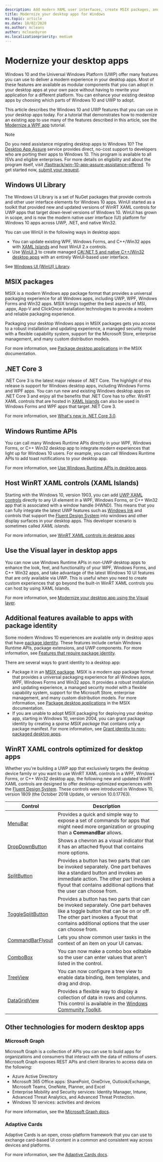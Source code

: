 ```yaml
---
description: Add modern XAML user interfaces, create MSIX packages, and incorporate other modern components into your desktop application.
title: Modernize your desktop apps for Windows
ms.topic: article
ms.date: 10/02/2020
ms.author: mcleans
author: mcleanbyron
ms.localizationpriority: medium
---
```


# Modernize your desktop apps

Windows 10 and the Universal Windows Platform (UWP) offer many features you can use to deliver a modern experience in your desktop apps. Most of these features are available as modular components that you can adopt in your desktop apps at your own pace without having to rewrite your application for a different platform. You can enhance your existing desktop apps by choosing which parts of Windows 10 and UWP to adopt.

This article describes the Windows 10 and UWP features that you can use in your desktop apps today. For a tutorial that demonstrates how to modernize an existing app to use many of the features described in this article, see the [Modernize a WPF app](modernize-wpf-tutorial.md) tutorial.

> [!NOTE]
> Do you need assistance migrating desktop apps to Windows 10? The [Desktop App Assure](/FastTrack/win-10-desktop-app-assure) service provides direct, no-cost support to developers who are porting their apps to Windows 10. This program is available to all ISVs and eligible enterprises. For more details on eligibility and about the program itself, visit [/fasttrack/win-10-app-assure-assistance-offered](/fasttrack/win-10-app-assure-assistance-offered). To get started now, [submit your request](https://fasttrack.microsoft.com/dl/daa).

## Windows UI Library

The Windows UI Library is a set of NuGet packages that provide controls and other user interface elements for Windows 10 apps. WinUI started as a toolkit that provided new and updated versions of WinRT XAML controls for UWP apps that target down-level versions of Windows 10. WinUI has grown in scope, and is now the modern native user interface (UI) platform for Windows 10 apps across UWP, .NET, and native Win32.

You can use WinUI in the following ways in desktop apps:

* You can update existing WPF, Windows Forms, and C++/Win32 apps with [XAML Islands](xaml-islands.md) and host WinUI 2.x controls.
* Use [WinUI 3](../../winui/winui3/index.md) to create managed [C#/.NET 5 and native C++/Win32 desktop apps](../../winui/winui3/get-started-winui3-for-desktop.md) with an entirely WinUI-based user interface.

See [Windows UI (WinUI) Library](../../winui/index.md).

## MSIX packages

MSIX is a modern Windows app package format that provides a universal packaging experience for all Windows apps, including UWP, WPF, Windows Forms and Win32 apps. MSIX brings together the best aspects of MSI, .appx, App-V and ClickOnce installation technologies to provide a modern and reliable packaging experience.

Packaging your desktop Windows apps in MSIX packages gets you access to a robust installation and updating experience, a managed security model with a flexible capability system, support for the Microsoft Store, enterprise management, and many custom distribution models.

For more information, see [Package desktop applications](/windows/msix/desktop/desktop-to-uwp-root) in the MSIX documentation.

## .NET Core 3

.NET Core 3 is the latest major release of .NET Core. The highlight of this release is support for Windows desktop apps, including Windows Forms and WPF apps. You can run new and existing Windows desktop apps on .NET Core 3 and enjoy all the benefits that .NET Core has to offer. WinRT XAML controls that are hosted in [XAML Islands](xaml-islands.md) can also be used in Windows Forms and WPF apps that target .NET Core 3.

For more information, see [What's new in .NET Core 3.0](/dotnet/core/whats-new/dotnet-core-3-0).

## Windows Runtime APIs

You can call many Windows Runtime APIs directly in your WPF, Windows Forms, or C++ Win32 desktop app to integrate modern experiences that light up for Windows 10 users. For example, you can call Windows Runtime APIs to add toast notifications to your desktop app.

For more information, see [Use Windows Runtime APIs in desktop apps](desktop-to-uwp-enhance.md).

## Host WinRT XAML controls (XAML Islands)

Starting with the Windows 10, version 1903, you can add [UWP XAML controls](/windows/uwp/design/controls-and-patterns/controls-by-function) directly to any UI element in a WPF, Windows Forms, or C++ Win32 app that is associated with a window handle (HWND). This means that you can fully integrate the latest UWP features such as [Windows Ink](/windows/uwp/design/input/pen-and-stylus-interactions) and controls that support the [Fluent Design System](/windows/uwp/design/fluent-design-system/index) into windows and other display surfaces in your desktop apps. This developer scenario is sometimes called *XAML islands*.

For more information, see [WinRT XAML controls in desktop apps](xaml-islands.md)

## Use the Visual layer in desktop apps

You can now use Windows Runtime APIs in non-UWP desktop apps to enhance the look, feel, and functionality of your WPF, Windows Forms, and C++ Win32 apps, and take advantage of the latest Windows 10 UI features that are only available via UWP. This is useful when you need to create custom experiences that go beyond the built-in WinRT XAML controls you can host by using XAML Islands.

For more information, see [Modernize your desktop app using the Visual layer](visual-layer-in-desktop-apps.md).

## Additional features available to apps with package identity

Some modern Windows 10 experiences are available only in desktop apps that have [package identity](/uwp/schemas/appxpackage/uapmanifestschema/element-identity). These features include certain Windows Runtime APIs, package extensions, and UWP components. For more information, see [Features that require package identity](modernize-packaged-apps.md).

There are several ways to grant identity to a desktop app:

* Package it in an [MSIX package](/windows/msix/desktop/desktop-to-uwp-root). MSIX is a modern app package format that provides a universal packaging experience for all Windows apps, WPF, Windows Forms and Win32 apps. It provides a robust installation and updating experience, a managed security model with a flexible capability system, support for the Microsoft Store, enterprise management, and many custom distribution models. For more information, see [Package desktop applications](/windows/msix/desktop/desktop-to-uwp-root) in the MSIX documentation.
* If you are unable to adopt MSIX packaging for deploying your desktop app, starting in Windows 10, version 2004, you can grant package identity by creating a *sparse MSIX package* that contains only a package manifest. For more information, see [Grant identity to non-packaged desktop apps](grant-identity-to-nonpackaged-apps.md).

<a id="desktop-uwp-controls"></a>

## WinRT XAML controls optimized for desktop apps

Whether you're building a UWP app that exclusively targets the desktop device family or you want to use WinRT XAML controls in a WPF, Windows Forms, or C++ Win32 desktop app, the following new and updated WinRT XAML controls are designed to offer desktop-optimized experiences with the [Fluent Design System](/windows/uwp/design/fluent-design-system/index). These controls were introduced in Windows 10, version 1809 (the October 2018 Update, or version 10.0.17763).

| Control |  Description |
|------ |--------------|
| [MenuBar](/windows/uwp/design/controls-and-patterns/menus#create-a-menu-bar) | Provides a quick and simple way to expose a set of commands for apps that might need more organization or grouping than a **CommandBar** allows. |
| [DropDownButton](/windows/uwp/design/controls-and-patterns/buttons#create-a-drop-down-button) | Shows a chevron as a visual indicator that it has an attached flyout that contains more options.  |
| [SplitButton](/windows/uwp/design/controls-and-patterns/buttons#create-a-split-button) | Provides a button has two parts that can be invoked separately. One part behaves like a standard button and invokes an immediate action. The other part invokes a flyout that contains additional options that the user can choose from.|
| [ToggleSplitButton](/windows/uwp/design/controls-and-patterns/buttons#create-a-toggle-split-button) | Provides a button has two parts that can be invoked separately. One part behaves like a toggle button that can be on or off. The other part invokes a flyout that contains additional options that the user can choose from. |
| [CommandBarFlyout](/windows/uwp/design/controls-and-patterns/command-bar-flyout) |  Lets you show common user tasks in the context of an item on your UI canvas. |
| [ComboBox](/windows/uwp/design/controls-and-patterns/combo-box#make-a-combo-box-editable) | You can now make a combo box editable so the user can enter values that aren't listed in the control.  |
| [TreeView](/windows/uwp/design/controls-and-patterns/tree-view) | You can now configure a tree view to enable data binding, item templates, and drag and drop.  |
| [DataGridView](/windows/communitytoolkit/controls/datagrid) |   Provides a flexible way to display a collection of data in rows and columns. This control is available in the [Windows Community Toolkit](/windows/uwpcommunitytoolkit/).  |

## Other technologies for modern desktop apps

### Microsoft Graph

Microsoft Graph is a collection of APIs you can use to build apps for organizations and consumers that interact with the data of millions of users. Microsoft Graph exposes REST APIs and client libraries to access data on the following:
* Azure Active Directory
* Microsoft 365 Office apps: SharePoint, OneDrive, Outlook/Exchange, Microsoft Teams, OneNote, Planner, and Excel
* Enterprise Mobility and Security services: Identity Manager, Intune, Advanced Threat Analytics, and Advanced Threat Protection.
* Windows 10 services: activities and devices

For more information, see the [Microsoft Graph docs](/graph/overview).

### Adaptive Cards

Adaptive Cards is an open, cross-platform framework that you can use to exchange card-based UI content in a common and consistent way across devices and platforms.

For more information, see the [Adaptive Cards docs](/adaptive-cards/).

